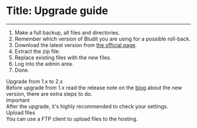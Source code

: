 # Title: Upgrade guide
<!-- Position: 4 -->
---
1. Make a full backup, all files and directories.
2. Remember which version of Bludit you are using for a possible roll-back.
3. Download the latest version from [the official page](https://www.bludit.com).
4. Extract the zip file.
5. Replace existing files with the new files.
6. Log into the admin area.
7. Done.

<div class="note">
<div class="title">Upgrade from 1.x to 2.x</div>
Before upgrade from 1.x read the release note on the <a href="https://blog.bludit.com">blog</a> about the new version, there are extra steps to do.
</div>

<div class="note">
<div class="title">Important</div>
After the upgrade, it's highly recommended to check your settings.
</div>

<div class="note">
<div class="title">Upload files</div>
You can use a FTP client to upload files to the hosting.
</div>